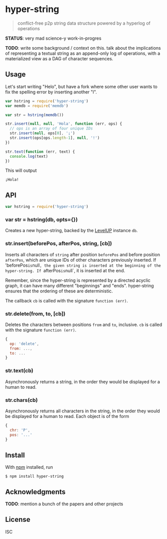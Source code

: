 # hyper-string

> conflict-free p2p string data structure powered by a hyperlog of operations

**STATUS**: very mad science-y work-in-progres

**TODO**: write some background / context on this. talk about the implications
of representing a textual string as an append-only log of operations, with a
materialized view as a DAG of character sequences.

## Usage

Let's start writing "Helo", but have a fork where some other user wants to
fix the spelling error by inserting another "l".

```js
var hstring = require('hyper-string')
var memdb = require('memdb')

var str = hstring(memdb())

str.insert(null, null, 'Hola', function (err, ops) {
  // ops is an array of four unique IDs
  str.insert(null, ops[0], '¡')
  str.insert(ops[ops.length-1], null, '!')
})

str.text(function (err, text) {
  console.log(text)
})
```

This will output

```
¡Hola!
```

## API

```js
var hstring = require('hyper-string')
```

### var str = hstring(db, opts={})

Creates a new hyper-string, backed by the
[LevelUP](https://github.com/Level/levelup) instance `db`.

### str.insert(beforePos, afterPos, string, [cb])

Inserts all characters of `string` after position `beforePos` and before
position `afterPos`, which are unique IDs of other characters previously
inserted. If 'beforePos` is `null`, the given string is inserted at the
beginning of the hyper-string. If `afterPos` is `null`, it is inserted at the
end.

Remember, since the hyper-string is represented by a directed acyclic graph, it
can have many different "beginnings" and "ends". hyper-string ensures that the
ordering of these are deterministic.

The callback `cb` is called with the signature `function (err)`.

### str.delete(from, to, [cb])

Deletes the characters between positions `from` and `to`, inclusive. `cb` is
called with the signature `function (err)`.

```js
{
  op: 'delete',
  from: ...,
  to: ...
}
```

### str.text(cb)

Asynchronously returns a string, in the order they would be displayed for a
human to read.

### str.chars(cb)

Asynchronously returns all characters in the string, in the order they would be
displayed for a human to read. Each object is of the form

```js
{
  chr: 'P',
  pos: '...'
}
```


## Install

With [npm](https://npmjs.org/) installed, run

```
$ npm install hyper-string
```

## Acknowledgments

**TODO**: mention a bunch of the papers and other projects

## License

ISC
